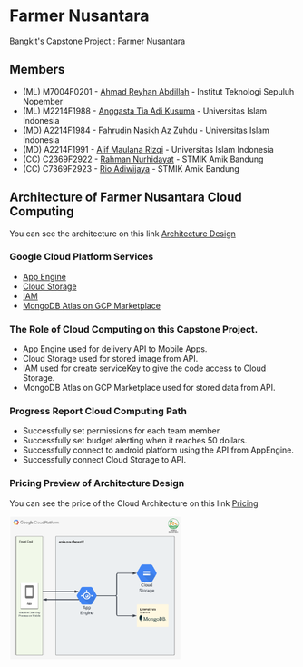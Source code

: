 # Farmer Nusantara
Bangkit's Capstone Project : Farmer Nusantara

## Members
- (ML) M7004F0201 - [Ahmad Reyhan Abdillah](https://www.linkedin.com/in/ahmadreyhanabdillah) - Institut Teknologi Sepuluh Nopember
- (ML) M2214F1988 - [Anggasta Tia Adi Kusuma](https://www.linkedin.com/in/anggasta-tirta-adi-kusuma) - Universitas Islam Indonesia
- (MD) A2214F1984 - [Fahrudin Nasikh Az Zuhdu](https://www.linkedin.com/in/fahrudin-nasikh-az-zuhdu-38625b1b0/) - Universitas Islam Indonesia
- (MD) A2214F1991 - [Alif Maulana Rizqi](https://www.linkedin.com/in/alif-maulana-rizqi-165145239) - Universitas Islam Indonesia
- (CC) C2369F2922 - [Rahman Nurhidayat](https://www.linkedin.com/in/rahman-nurhidayat) - STMIK Amik Bandung
- (CC) C7369F2923 - [Rio Adiwijaya](https://www.linkedin.com/in/rio-adiwijaya-395082237) - STMIK Amik Bandung

## Architecture of Farmer Nusantara Cloud Computing
You can see the architecture on this link <a href="https://github.com/farmer-nusantara/farmer-nusantara-cloud/blob/d309b4df16a7a97b074e226123d54aa82b07c4e5/Cloud%20Architecture.png">Architecture Design </a>
### Google Cloud Platform Services
- <a href="https://github.com/farmer-nusantara/farmer-nusantara-cloud/tree/main/App%20Engine">App Engine</a>
- <a href="https://github.com/farmer-nusantara/farmer-nusantara-cloud/tree/main/Cloud%20Storage">Cloud Storage</a>
- <a href="https://github.com/farmer-nusantara/farmer-nusantara-cloud/tree/main/IAM">IAM</a>
- <a href="https://github.com/farmer-nusantara/farmer-nusantara-cloud/tree/main/MongoDB">MongoDB Atlas on GCP Marketplace</a>

### The Role of Cloud Computing on this Capstone Project. 
- App Engine used for delivery API to Mobile Apps.
- Cloud Storage used for stored image from API.
- IAM used for create serviceKey to give the code access to Cloud Storage.
- MongoDB Atlas on GCP Marketplace used for stored data from API.

### Progress Report Cloud Computing Path 
- Successfully set permissions for each team member.
- Successfully set budget alerting when it reaches 50 dollars.
- Successfully connect to android platform using the API from AppEngine.
- Successfully connect Cloud Storage to API.

### Pricing Preview of Architecture Design
You can see the price of the Cloud Architecture on this link <a href="https://cloud.google.com/products/calculator/#id=5fbddaf0-bc4c-40fa-9a39-2a9d437fcba3">Pricing</a>

<img src="https://github.com/farmer-nusantara/farmer-nusantara-cloud/blob/d309b4df16a7a97b074e226123d54aa82b07c4e5/Cloud%20Architecture.png" width="60%">
